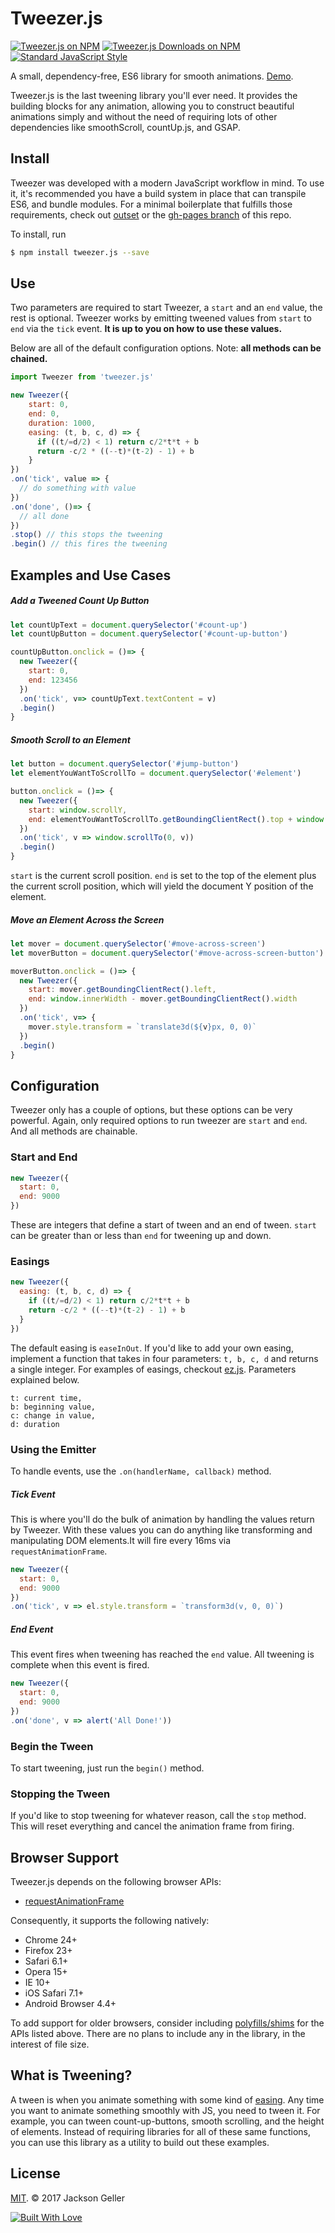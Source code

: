 # Tweezer.js

[![Tweezer.js on NPM](https://img.shields.io/npm/v/tweezer.js.svg?style=flat-square)](https://www.npmjs.com/package/tweezer.js) [![Tweezer.js Downloads on NPM](https://img.shields.io/npm/dm/tweezer.js.svg?style=flat-square)](https://www.npmjs.com/package/tweezer.js) [![Standard JavaScript Style](https://img.shields.io/badge/code_style-standard-brightgreen.svg?style=flat-square)](http://standardjs.com/)

A small, dependency-free, ES6 library for smooth animations. [Demo](http://jaxgeller.com/tweezer.js/).

Tweezer.js is the last tweening library you'll ever need. It provides the building blocks for any animation, allowing you to construct beautiful animations simply and without the need of requiring lots of other dependencies like smoothScroll, countUp.js, and GSAP.

## Install

Tweezer was developed with a modern JavaScript workflow in mind. To use it, it's recommended you have a build system in place that can transpile ES6, and bundle modules. For a minimal boilerplate that fulfills those requirements, check out [outset](https://github.com/callmecavs/outset) or the [gh-pages branch](https://github.com/jaxgeller/tweezer.js/tree/gh-pages) of this repo.

To install, run

```bash
$ npm install tweezer.js --save
```

## Use

Two parameters are required to start Tweezer, a `start` and an `end` value, the rest is optional. Tweezer works by emitting tweened values from `start` to `end` via the `tick` event. **It is up to you on how to use these values.**

Below are all of the default configuration options. Note: **all methods can be chained.**

```javascript
import Tweezer from 'tweezer.js'

new Tweezer({
    start: 0,
    end: 0,
    duration: 1000,
    easing: (t, b, c, d) => {
      if ((t/=d/2) < 1) return c/2*t*t + b
      return -c/2 * ((--t)*(t-2) - 1) + b
    }
})
.on('tick', value => {
  // do something with value
})
.on('done', ()=> {
  // all done
})
.stop() // this stops the tweening
.begin() // this fires the tweening
```

## Examples and Use Cases

##### Add a Tweened Count Up Button

```javascript
let countUpText = document.querySelector('#count-up')
let countUpButton = document.querySelector('#count-up-button')

countUpButton.onclick = ()=> {
  new Tweezer({
    start: 0,
    end: 123456
  })
  .on('tick', v=> countUpText.textContent = v)
  .begin()
}
```

##### Smooth Scroll to an Element

```javascript
let button = document.querySelector('#jump-button')
let elementYouWantToScrollTo = document.querySelector('#element')

button.onclick = ()=> {
  new Tweezer({
    start: window.scrollY,
    end: elementYouWantToScrollTo.getBoundingClientRect().top + window.scrollY
  })
  .on('tick', v => window.scrollTo(0, v))
  .begin()
}
```

`start` is the current scroll position. `end` is set to the top of the element plus the current scroll position,
which will yield the document Y position of the element.

##### Move an Element Across the Screen

```javascript
let mover = document.querySelector('#move-across-screen')
let moverButton = document.querySelector('#move-across-screen-button')

moverButton.onclick = ()=> {
  new Tweezer({
    start: mover.getBoundingClientRect().left,
    end: window.innerWidth - mover.getBoundingClientRect().width
  })
  .on('tick', v=> {
    mover.style.transform = `translate3d(${v}px, 0, 0)`
  })
  .begin()
}
```

## Configuration

Tweezer only has a couple of options, but these options can be very powerful. Again, only required options to run tweezer are `start` and `end`. And all methods are chainable.

### Start and End

```javascript
new Tweezer({
  start: 0,
  end: 9000
})
```

These are integers that define a start of tween and an end of tween. `start` can be greater than or less than `end` for tweening up and down.

### Easings

```javascript
new Tweezer({
  easing: (t, b, c, d) => {
    if ((t/=d/2) < 1) return c/2*t*t + b
    return -c/2 * ((--t)*(t-2) - 1) + b
  }
})
```

The default easing is `easeInOut`.  If you'd like to add your own easing, implement a function that takes in four parameters: `t, b, c, d` and returns a single integer. For examples of easings, checkout [ez.js](https://github.com/jaxgeller/ez.js).  Parameters explained below.

```
t: current time,
b: beginning value,
c: change in value,
d: duration
```

### Using the Emitter

To handle events, use the `.on(handlerName, callback)` method.

##### Tick Event

This is where you'll do the bulk of animation by handling the values return by Tweezer. With these values you can do anything like transforming and manipulating DOM elements.It will fire every 16ms via `requestAnimationFrame`.

```javascript
new Tweezer({
  start: 0,
  end: 9000
})
.on('tick', v => el.style.transform = `transform3d(v, 0, 0)`)
```

##### End Event

This event fires when tweening has reached the `end` value.  All tweening is complete when this event is fired.

```javascript
new Tweezer({
  start: 0,
  end: 9000
})
.on('done', v => alert('All Done!'))
```

### Begin the Tween

To start tweening, just run the `begin()` method.

### Stopping the Tween

If you'd like to stop tweening for whatever reason, call the `stop` method. This will reset everything and cancel the animation frame from firing.

## Browser Support

Tweezer.js depends on the following browser APIs:

* [requestAnimationFrame](https://developer.mozilla.org/en-US/docs/Web/API/window/requestAnimationFrame)

Consequently, it supports the following natively:

* Chrome 24+
* Firefox 23+
* Safari 6.1+
* Opera 15+
* IE 10+
* iOS Safari 7.1+
* Android Browser 4.4+

To add support for older browsers, consider including [polyfills/shims](https://gist.github.com/paulirish/1579671) for the APIs listed above. There are no plans to include any in the library, in the interest of file size.

## What is Tweening?

A tween is when you animate something with some kind of [easing](http://easings.net/). Any time you want to animate something smoothly with JS, you need to tween it. For example, you can tween count-up-buttons, smooth scrolling, and the height of elements. Instead of requiring libraries for all of these same functions, you can use this library as a utility to build out these examples.

## License

[MIT](https://github.com/jaxgeller/tweezer.js/blob/master/LICENSE). © 2017 Jackson Geller

[![Built With Love](http://forthebadge.com/images/badges/built-with-love.svg)](http://forthebadge.com)
